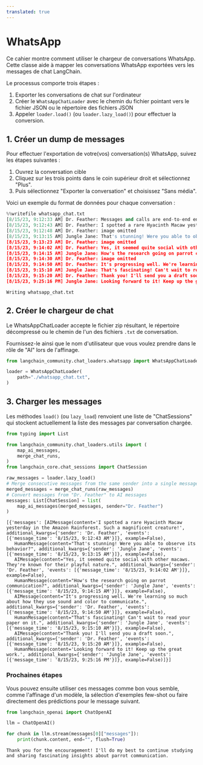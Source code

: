 ```yaml
---
translated: true
---
```


# WhatsApp

Ce cahier montre comment utiliser le chargeur de conversations WhatsApp. Cette classe aide à mapper les conversations WhatsApp exportées vers les messages de chat LangChain.

Le processus comporte trois étapes :
1. Exporter les conversations de chat sur l'ordinateur
2. Créer le `WhatsAppChatLoader` avec le chemin du fichier pointant vers le fichier JSON ou le répertoire des fichiers JSON
3. Appeler `loader.load()` (ou `loader.lazy_load()`) pour effectuer la conversion.

## 1. Créer un dump de messages

Pour effectuer l'exportation de votre(vos) conversation(s) WhatsApp, suivez les étapes suivantes :

1. Ouvrez la conversation cible
2. Cliquez sur les trois points dans le coin supérieur droit et sélectionnez "Plus".
3. Puis sélectionnez "Exporter la conversation" et choisissez "Sans média".

Voici un exemple du format de données pour chaque conversation :

```python
%%writefile whatsapp_chat.txt
[8/15/23, 9:12:33 AM] Dr. Feather: ‎Messages and calls are end-to-end encrypted. No one outside of this chat, not even WhatsApp, can read or listen to them.
[8/15/23, 9:12:43 AM] Dr. Feather: I spotted a rare Hyacinth Macaw yesterday in the Amazon Rainforest. Such a magnificent creature!
‎[8/15/23, 9:12:48 AM] Dr. Feather: ‎image omitted
[8/15/23, 9:13:15 AM] Jungle Jane: That's stunning! Were you able to observe its behavior?
‎[8/15/23, 9:13:23 AM] Dr. Feather: ‎image omitted
[8/15/23, 9:14:02 AM] Dr. Feather: Yes, it seemed quite social with other macaws. They're known for their playful nature.
[8/15/23, 9:14:15 AM] Jungle Jane: How's the research going on parrot communication?
‎[8/15/23, 9:14:30 AM] Dr. Feather: ‎image omitted
[8/15/23, 9:14:50 AM] Dr. Feather: It's progressing well. We're learning so much about how they use sound and color to communicate.
[8/15/23, 9:15:10 AM] Jungle Jane: That's fascinating! Can't wait to read your paper on it.
[8/15/23, 9:15:20 AM] Dr. Feather: Thank you! I'll send you a draft soon.
[8/15/23, 9:25:16 PM] Jungle Jane: Looking forward to it! Keep up the great work.
```

```output
Writing whatsapp_chat.txt
```

## 2. Créer le chargeur de chat

Le WhatsAppChatLoader accepte le fichier zip résultant, le répertoire décompressé ou le chemin de l'un des fichiers `.txt` de conversation.

Fournissez-le ainsi que le nom d'utilisateur que vous voulez prendre dans le rôle de "AI" lors de l'affinage.

```python
from langchain_community.chat_loaders.whatsapp import WhatsAppChatLoader
```

```python
loader = WhatsAppChatLoader(
    path="./whatsapp_chat.txt",
)
```

## 3. Charger les messages

Les méthodes `load()` (ou `lazy_load`) renvoient une liste de "ChatSessions" qui stockent actuellement la liste des messages par conversation chargée.

```python
from typing import List

from langchain_community.chat_loaders.utils import (
    map_ai_messages,
    merge_chat_runs,
)
from langchain_core.chat_sessions import ChatSession

raw_messages = loader.lazy_load()
# Merge consecutive messages from the same sender into a single message
merged_messages = merge_chat_runs(raw_messages)
# Convert messages from "Dr. Feather" to AI messages
messages: List[ChatSession] = list(
    map_ai_messages(merged_messages, sender="Dr. Feather")
)
```

```output
[{'messages': [AIMessage(content='I spotted a rare Hyacinth Macaw yesterday in the Amazon Rainforest. Such a magnificent creature!', additional_kwargs={'sender': 'Dr. Feather', 'events': [{'message_time': '8/15/23, 9:12:43 AM'}]}, example=False),
   HumanMessage(content="That's stunning! Were you able to observe its behavior?", additional_kwargs={'sender': 'Jungle Jane', 'events': [{'message_time': '8/15/23, 9:13:15 AM'}]}, example=False),
   AIMessage(content="Yes, it seemed quite social with other macaws. They're known for their playful nature.", additional_kwargs={'sender': 'Dr. Feather', 'events': [{'message_time': '8/15/23, 9:14:02 AM'}]}, example=False),
   HumanMessage(content="How's the research going on parrot communication?", additional_kwargs={'sender': 'Jungle Jane', 'events': [{'message_time': '8/15/23, 9:14:15 AM'}]}, example=False),
   AIMessage(content="It's progressing well. We're learning so much about how they use sound and color to communicate.", additional_kwargs={'sender': 'Dr. Feather', 'events': [{'message_time': '8/15/23, 9:14:50 AM'}]}, example=False),
   HumanMessage(content="That's fascinating! Can't wait to read your paper on it.", additional_kwargs={'sender': 'Jungle Jane', 'events': [{'message_time': '8/15/23, 9:15:10 AM'}]}, example=False),
   AIMessage(content="Thank you! I'll send you a draft soon.", additional_kwargs={'sender': 'Dr. Feather', 'events': [{'message_time': '8/15/23, 9:15:20 AM'}]}, example=False),
   HumanMessage(content='Looking forward to it! Keep up the great work.', additional_kwargs={'sender': 'Jungle Jane', 'events': [{'message_time': '8/15/23, 9:25:16 PM'}]}, example=False)]}]
```

### Prochaines étapes

Vous pouvez ensuite utiliser ces messages comme bon vous semble, comme l'affinage d'un modèle, la sélection d'exemples few-shot ou faire directement des prédictions pour le message suivant.

```python
from langchain_openai import ChatOpenAI

llm = ChatOpenAI()

for chunk in llm.stream(messages[0]["messages"]):
    print(chunk.content, end="", flush=True)
```

```output
Thank you for the encouragement! I'll do my best to continue studying and sharing fascinating insights about parrot communication.
```

